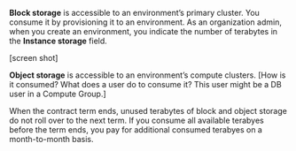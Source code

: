 
**Block storage** is accessible to an environment’s primary cluster. You consume it by provisioning it to an environment. As an organization admin, when you create an environment, you indicate the number of terabytes in the **Instance storage** field.

[screen shot]

**Object storage** is accessible to an environment’s compute clusters. [How is it consumed? What does a user do to consume it? This user might be a DB user in a Compute Group.]

When the contract term ends, unused terabytes of block and object storage do not roll over to the next term. If you consume all available terabyes before the term ends, you pay for additional consumed terabyes on a month-to-month basis.

